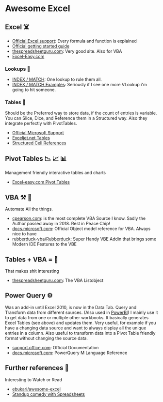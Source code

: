 # Awesome Excel

## Excel :skull_and_crossbones:

- [Official Excel support](https://support.office.com/en-us/excel): Every formula and function is explained
- [Official getting started guide](https://support.office.com/en-us/article/excel-for-windows-training-9bc05390-e94c-46af-a5b3-d7c22f6990bb?ui=en-US&rs=en-US&ad=US)
- [thespreadsheetguru.com](https://www.thespreadsheetguru.com/): Very good site. Also for VBA
- [Excel-Easy.com](https://www.excel-easy.com/)

### Lookups :magnet:

- [INDEX / MATCH](https://exceljet.net/index-and-match): One lookup to rule them all.
- [INDEX / MATCH Examples](https://www.excel-easy.com/examples/index-match.html): Seriously if I see one more VLookup i'm going to hit someone.

### Tables :nut_and_bolt:

Should be the Preferred way to store data, if the count of entries is variable.
You can Slice, Dice, and Reference them in a Structured way.
Also they integrate perfectly with PivotTables.

- [Official Microsoft Support](https://support.office.com/en-us/article/overview-of-excel-tables-7ab0bb7d-3a9e-4b56-a3c9-6c94334e492c)
- [Exceljet.net Tables](https://exceljet.net/excel-tables)
- [Structured Cell References](https://support.office.com/en-us/article/using-structured-references-with-excel-tables-f5ed2452-2337-4f71-bed3-c8ae6d2b276e)

## Pivot Tables :chart_with_downwards_trend: :chart_with_upwards_trend: :bar_chart:

Management friendly interactive tables and charts

- [Excel-easy.com Pivot Tables](https://www.excel-easy.com/data-analysis/pivot-tables.html)

## VBA :hammer_and_pick: :fire_extinguisher:

Automate All the things.

- [cpearson.com](http://www.cpearson.com/excel/ExcelPages.htm): is the most complete VBA Source I know. Sadly the Author passed away in 2018. Rest in Peace Chip!
- [docs.microsoft.com](https://docs.microsoft.com/en-us/office/vba/api/overview/excel): Official Object model reference for VBA. Always nice to have
- [rubberduck-vba/Rubberduck](https://github.com/rubberduck-vba/Rubberduck): Super Handy VBE Addin that brings some Modern IDE Features to the VBE

## Tables + VBA = :sparkling_heart:

That makes shit interesting

- [thespreadsheetguru.com](https://www.thespreadsheetguru.com/blog/2014/6/20/the-vba-guide-to-listobject-excel-tables): The VBA Listobject

## Power Query :gear:

Was an add-in until Excel 2010, is now in the Data Tab.
Query and Transform data from different sources. (Also used in [PowerBI](https://powerbi.microsoft.com/en-us/))
I mainly use it to get data from one or multiple other workbooks.
It basically generates Excel Tables (see above) and updates them.
Very useful, for example if you have a changing data source and want to always display all the unique entries in a column.
Also useful to transform data into a Pivot Table friendly format without changing the source data.

- [support.office.com](https://support.office.com/en-us/article/power-query-overview-and-learning-ed614c81-4b00-4291-bd3a-55d80767f81d): Official Documentation
- [docs.microsoft.com](https://docs.microsoft.com/en-us/powerquery-m/): PowerQuery M Language Reference

## Further references :telescope:

Interesting to Watch or Read

- [ebukari/awesome-excel](https://github.com/ebukari/awesome-excel)
- [Standup comedy with Spreadsheets](https://www.youtube.com/watch?v=UBX2QQHlQ_I)
